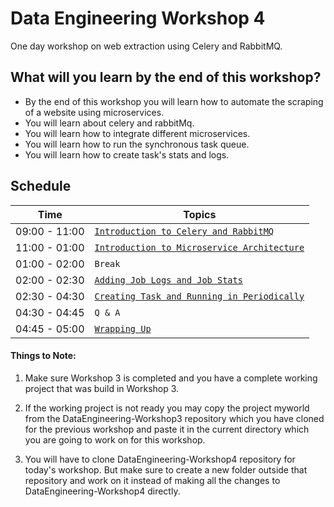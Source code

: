 # Data Engineering Workshop 4

One day workshop on web extraction using Celery and RabbitMQ.

## What will you learn by the end of this workshop?
- By the end of this workshop you will learn how to automate the scraping of a website using microservices.
- You will learn about celery and rabbitMq.
- You will learn how to integrate different microservices.
- You will learn how to run the synchronous task queue.
- You will learn how to create task's stats and logs.

## Schedule
| Time          | Topics
|---------------|-------
| 09:00 - 11:00 |  [`Introduction to Celery and RabbitMQ`](docs/intro_celery_rabbitMq.md)
| 11:00 - 01:00 |  [`Introduction to Microservice Architecture`](docs/microservice_architecture.md)
| 01:00 - 02:00 |  `Break`
| 02:00 - 02:30 |  [`Adding Job Logs and Job Stats`](docs/adding_job-logs.md)
| 02:30 - 04:30 |  [`Creating Task and Running in Periodically`](docs/dockeriseCeleryRabbitMQ.md)
| 04:30 - 04:45 |  `Q & A`
| 04:45 - 05:00 |  [`Wrapping Up`](/docs/workshop4_home_work.md)


#### Things to Note:

1. Make sure Workshop 3 is completed and you have a complete working project that was build in Workshop 3.

2. If the working project is not ready you may copy the project myworld from the DataEngineering-Workshop3 repository which you have cloned for the previous workshop
and paste it in the current directory which you are going to work on for this workshop.
   
3. You will have to clone DataEngineering-Workshop4 repository for today's workshop. But make sure to create a new folder outside that repository and work on it instead of 
making all the changes to DataEngineering-Workshop4 directly.

